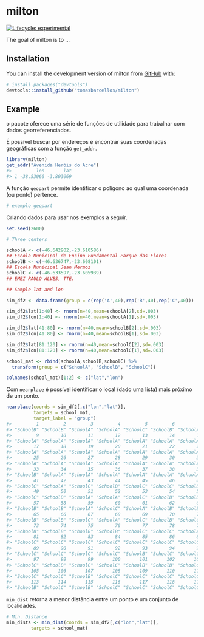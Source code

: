 
<!-- README.md is generated from README.Rmd. Please edit that file -->

# milton

<!-- badges: start -->

[![Lifecycle:
experimental](https://img.shields.io/badge/lifecycle-experimental-orange.svg)](https://lifecycle.r-lib.org/articles/stages.html#experimental)
<!-- badges: end -->

The goal of milton is to …

## Installation

You can install the development version of milton from
[GitHub](https://github.com/) with:

``` r
# install.packages("devtools")
devtools::install_github("tomasbarcellos/milton")
```

## Example

o pacote oferece uma série de funções de utilidade para trabalhar com
dados georreferenciados.

É possível buscar por endereços e encontrar suas coordenadas geográficas
com a função `get_addr`.

``` r
library(milton)
get_addr("Avenida Heróis do Acre")
#>         lon       lat
#> 1 -38.53066 -3.803069
```

A função `geopart` permite identificar o polígono ao qual uma coordenada
(ou ponto) pertence.

``` r
# exemplo geopart
```

Criando dados para usar nos exemplos a seguir.

``` r
set.seed(2600)

# Three centers

schoolA <- c(-46.642902,-23.610586)
## Escola Municipal de Ensino Fundamental Parque das Flores
schoolB <- c(-46.636747,-23.608101)
## Escola Municipal Jean Mermoz
schoolC <- c(-46.633597,-23.605939)
## EMEI PAULO ALVES, TTE.

## Sample lat and lon

sim_df2 <- data.frame(group = c(rep('A',40),rep('B',40),rep('C',40)))

sim_df2$lat[1:40] <- rnorm(n=40,mean=schoolA[2],sd=.003)
sim_df2$lon[1:40] <- rnorm(n=40,mean=schoolA[1],sd=.003)

sim_df2$lat[41:80] <- rnorm(n=40,mean=schoolB[2],sd=.003)
sim_df2$lon[41:80] <- rnorm(n=40,mean=schoolB[1],sd=.003)

sim_df2$lat[81:120] <- rnorm(n=40,mean=schoolC[2],sd=.003)
sim_df2$lon[81:120] <- rnorm(n=40,mean=schoolC[1],sd=.003)

school_mat <- rbind(schoolA,schoolB,schoolC) %>% 
  transform(group = c("SchoolA", "SchoolB", "SchoolC"))

colnames(school_mat)[1:2] <- c("lat","lon")
```

Com `nearplace` é possível identificar o local (dado uma lista) mais
próximo de um ponto.

``` r
nearplace(coords = sim_df2[,c("lon","lat")],
          targets = school_mat,
          target_label = "group")
#>         1         2         3         4         5         6         7         8 
#> "SchoolB" "SchoolB" "SchoolA" "SchoolA" "SchoolC" "SchoolB" "SchoolA" "SchoolA" 
#>         9        10        11        12        13        14        15        16 
#> "SchoolA" "SchoolA" "SchoolA" "SchoolA" "SchoolA" "SchoolA" "SchoolA" "SchoolA" 
#>        17        18        19        20        21        22        23        24 
#> "SchoolA" "SchoolA" "SchoolA" "SchoolA" "SchoolA" "SchoolA" "SchoolA" "SchoolA" 
#>        25        26        27        28        29        30        31        32 
#> "SchoolA" "SchoolA" "SchoolA" "SchoolA" "SchoolA" "SchoolA" "SchoolA" "SchoolA" 
#>        33        34        35        36        37        38        39        40 
#> "SchoolB" "SchoolA" "SchoolA" "SchoolA" "SchoolA" "SchoolA" "SchoolA" "SchoolA" 
#>        41        42        43        44        45        46        47        48 
#> "SchoolC" "SchoolA" "SchoolC" "SchoolB" "SchoolC" "SchoolC" "SchoolB" "SchoolC" 
#>        49        50        51        52        53        54        55        56 
#> "SchoolC" "SchoolB" "SchoolA" "SchoolA" "SchoolC" "SchoolB" "SchoolB" "SchoolC" 
#>        57        58        59        60        61        62        63        64 
#> "SchoolB" "SchoolB" "SchoolA" "SchoolC" "SchoolA" "SchoolB" "SchoolB" "SchoolB" 
#>        65        66        67        68        69        70        71        72 
#> "SchoolB" "SchoolB" "SchoolC" "SchoolA" "SchoolC" "SchoolB" "SchoolC" "SchoolB" 
#>        73        74        75        76        77        78        79        80 
#> "SchoolB" "SchoolB" "SchoolB" "SchoolB" "SchoolC" "SchoolC" "SchoolA" "SchoolB" 
#>        81        82        83        84        85        86        87        88 
#> "SchoolC" "SchoolC" "SchoolC" "SchoolC" "SchoolC" "SchoolC" "SchoolC" "SchoolC" 
#>        89        90        91        92        93        94        95        96 
#> "SchoolC" "SchoolC" "SchoolC" "SchoolC" "SchoolB" "SchoolC" "SchoolC" "SchoolC" 
#>        97        98        99       100       101       102       103       104 
#> "SchoolC" "SchoolB" "SchoolC" "SchoolC" "SchoolB" "SchoolB" "SchoolC" "SchoolC" 
#>       105       106       107       108       109       110       111       112 
#> "SchoolC" "SchoolC" "SchoolB" "SchoolC" "SchoolC" "SchoolC" "SchoolC" "SchoolB" 
#>       113       114       115       116       117       118       119       120 
#> "SchoolB" "SchoolC" "SchoolB" "SchoolC" "SchoolC" "SchoolC" "SchoolC" "SchoolC"
```

`min_dist` retorna a menor distância entre um ponto e um conjunto de
localidades.

``` r
# Min. Distance
min_dists <- min_dist(coords = sim_df2[,c("lon","lat")],
         targets = school_mat)
```

